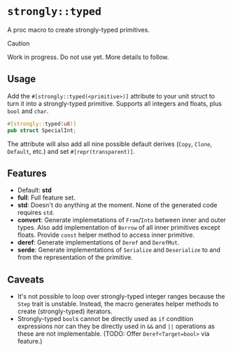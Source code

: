 # `strongly::typed`

A proc macro to create strongly-typed primitives.

> [!CAUTION]
> Work in progress. Do not use yet. More details to follow.

## Usage

Add the `#[strongly::typed(<primitive>)]` attribute to your unit struct to turn
it into a strongly-typed primitive. Supports all integers and floats, plus
`bool` and `char`.

```rust
#[strongly::typed(u8)]
pub struct SpecialInt;
```

The attribute will also add all nine possible default derives (`Copy`, `Clone`,
`Default`, etc.) and set `#[repr(transparent)]`.

## Features

* Default: __std__
* __full__: Full feature set.
* __std__: Doesn't do anything at the moment. None of the generated code requires
  `std`.
* __convert__: Generate implemetations of `From`/`Into` between inner and outer
  types. Also add implementation of `Borrow` of all inner primitives except
  floats. Provide `const` helper method to access inner primitive.
* __deref__: Generate implementations of `Deref` and `DerefMut`.
* __serde__: Generate implementations of `Serialize` and `Deserialize` to and from
  the representation of the primitive.

## Caveats

* It's not possible to loop over strongly-typed integer ranges because the
  `Step` trait is unstable. Instead, the macro generates helper methods to
  create (strongly-typed) iterators.
* Strongly-typed `bool`s cannot be directly used as `if` condition expressions
  nor can they be directly used in `&&` and `||` operations as these are not
  implementable. (TODO: Offer `Deref<Target=bool>` via feature.)
